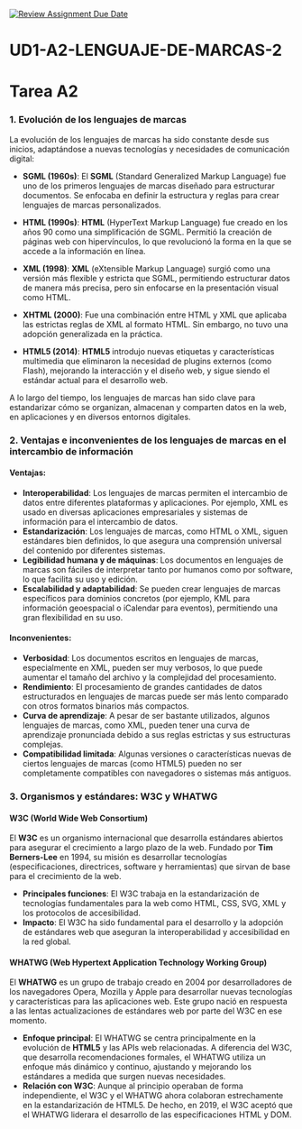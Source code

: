 [![Review Assignment Due Date](https://classroom.github.com/assets/deadline-readme-button-22041afd0340ce965d47ae6ef1cefeee28c7c493a6346c4f15d667ab976d596c.svg)](https://classroom.github.com/a/k_iRNlWC)
# UD1-A2-LENGUAJE-DE-MARCAS-2
# Tarea A2

### 1. Evolución de los lenguajes de marcas
La evolución de los lenguajes de marcas ha sido constante desde sus inicios, adaptándose a nuevas tecnologías y necesidades de comunicación digital:

- **SGML (1960s)**: El **SGML** (Standard Generalized Markup Language) fue uno de los primeros lenguajes de marcas diseñado para estructurar documentos. Se enfocaba en definir la estructura y reglas para crear lenguajes de marcas personalizados.
  
- **HTML (1990s)**: **HTML** (HyperText Markup Language) fue creado en los años 90 como una simplificación de SGML. Permitió la creación de páginas web con hipervínculos, lo que revolucionó la forma en la que se accede a la información en línea.
  
- **XML (1998)**: **XML** (eXtensible Markup Language) surgió como una versión más flexible y estricta que SGML, permitiendo estructurar datos de manera más precisa, pero sin enfocarse en la presentación visual como HTML.
  
- **XHTML (2000)**: Fue una combinación entre HTML y XML que aplicaba las estrictas reglas de XML al formato HTML. Sin embargo, no tuvo una adopción generalizada en la práctica.
  
- **HTML5 (2014)**: **HTML5** introdujo nuevas etiquetas y características multimedia que eliminaron la necesidad de plugins externos (como Flash), mejorando la interacción y el diseño web, y sigue siendo el estándar actual para el desarrollo web.

A lo largo del tiempo, los lenguajes de marcas han sido clave para estandarizar cómo se organizan, almacenan y comparten datos en la web, en aplicaciones y en diversos entornos digitales.

### 2. Ventajas e inconvenientes de los lenguajes de marcas en el intercambio de información

#### Ventajas:
- **Interoperabilidad**: Los lenguajes de marcas permiten el intercambio de datos entre diferentes plataformas y aplicaciones. Por ejemplo, XML es usado en diversas aplicaciones empresariales y sistemas de información para el intercambio de datos.
- **Estandarización**: Los lenguajes de marcas, como HTML o XML, siguen estándares bien definidos, lo que asegura una comprensión universal del contenido por diferentes sistemas.
- **Legibilidad humana y de máquinas**: Los documentos en lenguajes de marcas son fáciles de interpretar tanto por humanos como por software, lo que facilita su uso y edición.
- **Escalabilidad y adaptabilidad**: Se pueden crear lenguajes de marcas específicos para dominios concretos (por ejemplo, KML para información geoespacial o iCalendar para eventos), permitiendo una gran flexibilidad en su uso.

#### Inconvenientes:
- **Verbosidad**: Los documentos escritos en lenguajes de marcas, especialmente en XML, pueden ser muy verbosos, lo que puede aumentar el tamaño del archivo y la complejidad del procesamiento.
- **Rendimiento**: El procesamiento de grandes cantidades de datos estructurados en lenguajes de marcas puede ser más lento comparado con otros formatos binarios más compactos.
- **Curva de aprendizaje**: A pesar de ser bastante utilizados, algunos lenguajes de marcas, como XML, pueden tener una curva de aprendizaje pronunciada debido a sus reglas estrictas y sus estructuras complejas.
- **Compatibilidad limitada**: Algunas versiones o características nuevas de ciertos lenguajes de marcas (como HTML5) pueden no ser completamente compatibles con navegadores o sistemas más antiguos.

### 3. Organismos y estándares: W3C y WHATWG

#### W3C (World Wide Web Consortium)
El **W3C** es un organismo internacional que desarrolla estándares abiertos para asegurar el crecimiento a largo plazo de la web. Fundado por **Tim Berners-Lee** en 1994, su misión es desarrollar tecnologías (especificaciones, directrices, software y herramientas) que sirvan de base para el crecimiento de la web.

- **Principales funciones**: El W3C trabaja en la estandarización de tecnologías fundamentales para la web como HTML, CSS, SVG, XML y los protocolos de accesibilidad.
- **Impacto**: El W3C ha sido fundamental para el desarrollo y la adopción de estándares web que aseguran la interoperabilidad y accesibilidad en la red global.

#### WHATWG (Web Hypertext Application Technology Working Group)
El **WHATWG** es un grupo de trabajo creado en 2004 por desarrolladores de los navegadores Opera, Mozilla y Apple para desarrollar nuevas tecnologías y características para las aplicaciones web. Este grupo nació en respuesta a las lentas actualizaciones de estándares web por parte del W3C en ese momento.

- **Enfoque principal**: El WHATWG se centra principalmente en la evolución de **HTML5** y las APIs web relacionadas. A diferencia del W3C, que desarrolla recomendaciones formales, el WHATWG utiliza un enfoque más dinámico y continuo, ajustando y mejorando los estándares a medida que surgen nuevas necesidades.
- **Relación con W3C**: Aunque al principio operaban de forma independiente, el W3C y el WHATWG ahora colaboran estrechamente en la estandarización de HTML5. De hecho, en 2019, el W3C aceptó que el WHATWG liderara el desarrollo de las especificaciones HTML y DOM.


